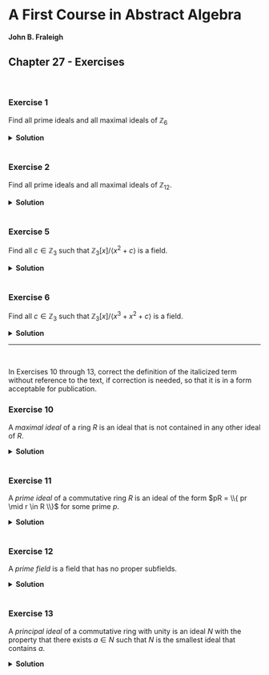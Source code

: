 # A First Course in Abstract Algebra
**John B. Fraleigh**<br>

## Chapter 27 - Exercises

<br>

### Exercise 1

Find all prime ideals and all maximal ideals of $\mathbb{Z}_{6}$

<details>
<summary><strong>Solution</strong></summary><br>

Because a finite integral domain is a field, the prime and the maximal ideals are the same.

The ideals $\\{ 0,2,4 \\}$ and $\\{ 0,3 \\}$ are both prime and maximal because the factor rings are isomorphic to the fields $\mathbb{Z}_2$ and $\mathbb{Z}_3$ respectively.

</details>










<br>

### Exercise 2

Find all prime ideals and all maximal ideals of $\mathbb{Z}_{12}$.

<details>
<summary><strong>Solution</strong></summary><br>

Because a finite integral domain is a field, the prime and the maximal ideals are the same.

The ideals $\\{ 0,2,4,6,8,10 \\}$ and $\\{ 0,3,6,9 \\}$ are both prime and maximal because the factor rings are isomorphic to the fields $\mathbb{Z}_2$ and $\mathbb{Z}_3$ respectively.

</details>










<br>

### Exercise 5

Find all $c \in \mathbb{Z}_3$ such that $\mathbb{Z}_3[x]/\langle x^2 + c \rangle$ is a field.

<details>
<summary><strong>Solution</strong></summary><br>

Consider the following theorem:

An ideal $\langle p(x) \rangle \neq \\{ 0 \\}$ of $F[x]$ is maximal if and only if $p(x)$ is irreducible over $F$.

Because of this, we just need to find all values of $c$ such that $(x^2 + c)$ is irreducible over $\mathbb{Z}_3$.

Let $f(x) = x^2$. Then $f(0) = 0, f(1) = 1, f(2) = 1$. We must find $c \in \mathbb{Z}_3$ such that $(0 + c)$ and $(1 + c)$ are both nonzero. The only choice is $c = 1$.

</details>










<br>

### Exercise 6

Find all $c \in \mathbb{Z}_3$ such that $\mathbb{Z}_3[x]/\langle x^3 + x^2 + c \rangle$ is a field.

<details>
<summary><strong>Solution</strong></summary><br>

Consider the following theorem:

An ideal $\langle p(x) \rangle \neq \\{ 0 \\}$ of $F[x]$ is maximal if and only if $p(x)$ is irreducible over $F$.

Because of this, we just need to find all values of $c$ such that $(x^3 + x^2 + c)$ is irreducible over $\mathbb{Z}_3$.

Let $f(x) = x^3 + x^2$. Then $f(0) = 0, f(1) = 2, f(2) = 0$. We must find $c \in \mathbb{Z}_3$ such that $(0 + c)$ and $(2 + c)$ are both nonzero. The only choice is $c = 2$.

</details>










---

<br>

In Exercises 10 through 13, correct the definition of the italicized term without reference to the text, if correction is needed, so that it is in a form acceptable for publication.

### Exercise 10

A _maximal ideal_ of a ring $R$ is an ideal that is not contained in any other ideal of $R$.

<details>
<summary><strong>Solution</strong></summary><br>

The definition is INCORRECT, but ideals are not $R$.

A **MAXIMAL IDEAL** of a ring $R$ is an ideal $M$ such that there is no ideal $N$ of $R$ such that $M \subset N \subset R$

</details>










<br>

### Exercise 11

A _prime ideal_ of a commutative ring $R$ is an ideal of the form $pR = \\{ pr \mid r \in R \\}$ for some prime $p$.

<details>
<summary><strong>Solution</strong></summary><br>

The definition is INCORRECT.

A **PRIME IDEAL** of a commutative ring $R$ is an ideal $N$ such that if $a,b \in R$ and $ab \in N$, then either $a \in N$ or $b \in N$.

</details>










<br>

### Exercise 12

A _prime field_ is a field that has no proper subfields.

<details>
<summary><strong>Solution</strong></summary><br>

The definition is CORRECT.

</details>










<br>

### Exercise 13

A _principal ideal_ of a commutative ring with unity is an ideal $N$ with the property that there exists $a \in N$ such that $N$ is the smallest ideal that contains $a$.

<details>
<summary><strong>Solution</strong></summary><br>

The definition is CORRECT.

</details>
